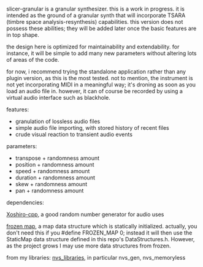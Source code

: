 slicer-granular is a granular synthesizer. this is a work in progress. it is intended as the ground of a granular synth that will incorporate TSARA (timbre space analysis-resynthesis) capabilities. this version does not possess these abilities; they will be added later once the basic features are in top shape.

the design here is optimized for maintainability and extendability. for instance, it will be simple to add many new parameters without altering lots of areas of the code.

for now, i recommend trying the standalone application rather than any plugin version, as this is the most tested. not to mention, the instrument is not yet incorporating MIDI in a meaningful way; it's droning as soon as you load an audio file in. however, it can of course be recorded by using a virtual audio interface such as blackhole.

features:
<ul>
<li>granulation of lossless audio files</li>
<li>simple audio file importing, with stored history of recent files</li>
<li>crude visual reaction to transient audio events</li>
</ul>
parameters:
<ul>
<li>transpose + randomness amount</li>
<li>position + randomness amount</li>
<li>speed + randomness amount</li>
<li>duration + randomness amount</li>
<li>skew + randomness amount</li>
<li>pan + randomness amount</li>
</ul>

dependencies:

<a href="https://github.com/Reputeless/Xoshiro-cpp">Xoshiro-cpp</a>, a good random number generator for audio uses

<a href="https://github.com/serge-sans-paille/frozen">frozen map</a>, a map data structure which is  statically initialized. actually, you don't need this if you #define FROZEN_MAP 0; instead it will then use the StaticMap data structure defined in this repo's DataStructures.h. However, as the project grows I may use more data structures from frozen.

from my libraries:
<a href="https://github.com/nvssynthesis/nvs_libraries">nvs_libraries</a>, in particular nvs_gen, nvs_memoryless
